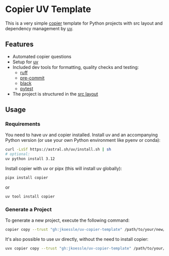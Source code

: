 # Copier UV Template

This is a very simple [copier](https://github.com/copier-org/copier) template for Python projects with src layout and dependency management by [uv](https://github.com/astral-sh/uv).

## Features

- Automated copier questions
- Setup for [uv](https://github.com/astral-sh/uv)
- Included dev tools for formatting, quality checks and testing: 
    - [ruff](https://github.com/astral-sh/ruff) 
    - [pre-commit](https://github.com/pre-commit/pre-commit)
    - [black](https://github.com/psf/black)
    - [pytest](https://github.com/pytest-dev/pytest/)
- The project is structured in the [src layout](https://www.pyopensci.org/python-package-guide/package-structure-code/python-package-structure.html)

##  Usage
### Requirements
You need to have uv and copier installed. Install uv and an accompanying Python version (or use your own Python environment like pyenv or conda):
```bash
curl -LsSf https://astral.sh/uv/install.sh | sh
# optional:
uv python install 3.12
```

Install copier with uv or pipx (this will install uv globally):
```bash
pipx install copier
```
or
```bash
uv tool install copier
```

### Generate a Project
To generate a new project, execute the following command:
```bash
copier copy --trust "gh:jkoessle/uv-copier-template" /path/to/your/new/project
```

It's also possible to use uv directly, without the need to install copier:
```bash
uvx copier copy --trust "gh:jkoessle/uv-copier-template" /path/to/your/new/project
```

